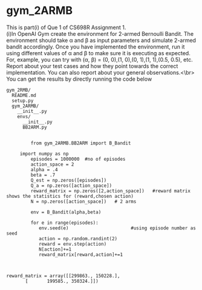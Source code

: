 # gym_2ARMB
This is part(i) of Que 1 of CS698R Assignment 1. <br />
(i)In OpenAI Gym create the environment for 2-armed Bernoulli Bandit. The environment should take α
and β as input parameters and simulate 2-armed bandit accordingly. Once you have implemented the
environment, run it using different values of α and β to make sure it is executing as expected. For, example,
you can try with (α, β) = (0, 0),(1, 0),(0, 1),(1, 1),(0.5, 0.5), etc. Report about your test cases and how
they point towards the correct implementation. You can also report about your general observations.<\br>
You can get the results by directly running the code below <br />

```
gym_2RMB/
  README.md
  setup.py
  gym_2ARMB/
    __init__.py
    envs/
      __init__.py
      BB2ARM.py
      

```


		
```
         from gym_2ARMB.BB2ARM import B_Bandit 
	 
	 import numpy as np
         episodes = 1000000  #no of episodes
         action_space = 2
         alpha = .4
         beta = .7
         Q_est = np.zeros([episodes]) 
         Q_a = np.zeros([action_space])
         reward_matrix = np.zeros([2,action_space])   #reward matrix shows the statistics for (reward,chosen action)
         N = np.zeros([action_space])   # 2 arms

         env = B_Bandit(alpha,beta)

         for e in range(episodes):
            env.seed(e)                       #using episode number as seed
            action = np.random.randint(2)
            reward = env.step(action)          
            N[action]+=1
            reward_matrix[reward,action]+=1
	
   
```

```
reward_matrix = array([[299863., 150228.],
       [       199585., 350324.]])
```
